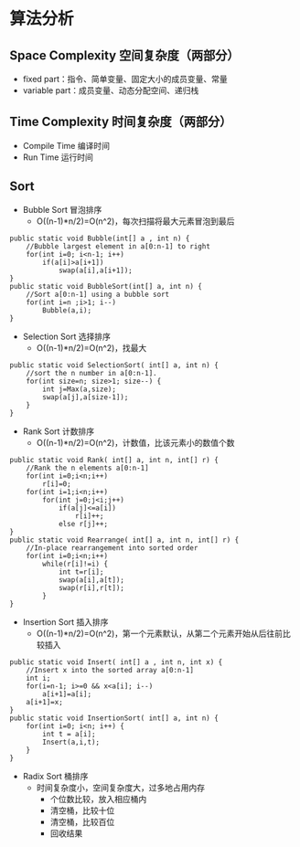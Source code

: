 # 算法分析
## Space Complexity 空间复杂度（两部分）
* fixed part：指令、简单变量、固定大小的成员变量、常量
* variable part：成员变量、动态分配空间、递归栈

## Time Complexity 时间复杂度（两部分）
* Compile Time 编译时间
* Run Time 运行时间

## Sort
* Bubble Sort 冒泡排序 
    * O((n-1)*n/2)=O(n^2)，每次扫描将最大元素冒泡到最后
```
public static void Bubble(int[] a , int n) {
    //Bubble largest element in a[0:n-1] to right
    for(int i=0; i<n-1; i++)
        if(a[i]>a[i+1])
            swap(a[i],a[i+1]);
}
public static void BubbleSort(int[] a, int n) {
    //Sort a[0:n-1] using a bubble sort
    for(int i=n ;i>1; i--)
        Bubble(a,i);
}
```

* Selection Sort 选择排序
    * O((n-1)*n/2)=O(n^2)，找最大
```
public static void SelectionSort( int[] a, int n) {
    //sort the n number in a[0:n-1].
    for(int size=n; size>1; size--) {
        int j=Max(a,size);
        swap(a[j],a[size-1]);
    }
}
```

* Rank Sort 计数排序
    * O((n-1)*n/2)=O(n^2)，计数值，比该元素小的数值个数
```
public static void Rank( int[] a, int n, int[] r) {
    //Rank the n elements a[0:n-1]
    for(int i=0;i<n;i++)
        r[i]=0;
    for(int i=1;i<n;i++)
        for(int j=0;j<i;j++)
            if(a[j]<=a[i]) 
                r[i]++;
            else r[j]++;
}
public static void Rearrange( int[] a, int n, int[] r) {
    //In-place rearrangement into sorted order
    for(int i=0;i<n;i++)
        while(r[i]!=i) {
            int t=r[i];
            swap(a[i],a[t]);
            swap(r[i],r[t]);
        }
}
```

* Insertion Sort 插入排序
    * O((n-1)*n/2)=O(n^2)，第一个元素默认，从第二个元素开始从后往前比较插入
```
public static void Insert( int[] a , int n, int x) {
    //Insert x into the sorted array a[0:n-1]
    int i;
    for(i=n-1; i>=0 && x<a[i]; i--)
        a[i+1]=a[i];
    a[i+1]=x;
}
public static void InsertionSort( int[] a, int n) {
    for(int i=0; i<n; i++) {
        int t = a[i];
        Insert(a,i,t);
    }
}
```

* Radix Sort 桶排序
    * 时间复杂度小，空间复杂度大，过多地占用内存
        * 个位数比较，放入相应桶内
        * 清空桶，比较十位
        * 清空桶，比较百位
        * 回收结果